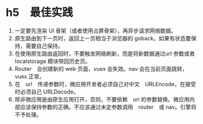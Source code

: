# h5　最佳实践



1. 一定要先渲染 UI 骨架（或者使用占屏骨架），再异步请求网络数据。
2. 原生路由到下一页时，返回上一页相当于浏览器的 goback。如果有状态要保持，需要自己保持。
3. 在使用原生路由返回时，不要触发网络刷新，而是将新数据通过url 参数或者 localstorage 模块带回历史页。
4. Router　会创建新的 web 页面，vuex 会失效。nav 会在当前页面跳转，vuex 正常。
5. 在　url　传递参数时，微应用开发者必须自己对中文　URLEncode，在接受时必须自己 URLDecode。
6. 除非微应用是由原生应用打开，否则，不要依赖　uri 的参数替换。微应用内部应该保持参数的正确。不应该通过未定参数调用　router　或 nav。引擎将不予处理。

